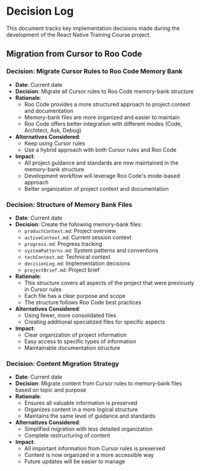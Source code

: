 # Decision Log

This document tracks key implementation decisions made during the development of the React Native Training Course project.

## Migration from Cursor to Roo Code

### Decision: Migrate Cursor Rules to Roo Code Memory Bank
- **Date**: Current date
- **Decision**: Migrate all Cursor rules to Roo Code memory-bank structure
- **Rationale**: 
  - Roo Code provides a more structured approach to project context and documentation
  - Memory-bank files are more organized and easier to maintain
  - Roo Code offers better integration with different modes (Code, Architect, Ask, Debug)
- **Alternatives Considered**:
  - Keep using Cursor rules
  - Use a hybrid approach with both Cursor rules and Roo Code
- **Impact**:
  - All project guidance and standards are now maintained in the memory-bank structure
  - Development workflow will leverage Roo Code's mode-based approach
  - Better organization of project context and documentation

### Decision: Structure of Memory Bank Files
- **Date**: Current date
- **Decision**: Create the following memory-bank files:
  - `productContext.md`: Project overview
  - `activeContext.md`: Current session context
  - `progress.md`: Progress tracking
  - `systemPatterns.md`: System patterns and conventions
  - `techContext.md`: Technical context
  - `decisionLog.md`: Implementation decisions
  - `projectBrief.md`: Project brief
- **Rationale**:
  - This structure covers all aspects of the project that were previously in Cursor rules
  - Each file has a clear purpose and scope
  - The structure follows Roo Code best practices
- **Alternatives Considered**:
  - Using fewer, more consolidated files
  - Creating additional specialized files for specific aspects
- **Impact**:
  - Clear organization of project information
  - Easy access to specific types of information
  - Maintainable documentation structure

### Decision: Content Migration Strategy
- **Date**: Current date
- **Decision**: Migrate content from Cursor rules to memory-bank files based on topic and purpose
- **Rationale**:
  - Ensures all valuable information is preserved
  - Organizes content in a more logical structure
  - Maintains the same level of guidance and standards
- **Alternatives Considered**:
  - Simplified migration with less detailed organization
  - Complete restructuring of content
- **Impact**:
  - All important information from Cursor rules is preserved
  - Content is now organized in a more accessible way
  - Future updates will be easier to manage 